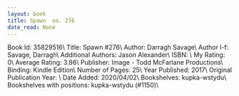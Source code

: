 ```yaml
---
layout: book
title: Spawn  no. 276
date_read: None
---
```


Book Id: 35829516\ 
Title: Spawn #276\ 
Author: Darragh Savage\ 
Author l-f: Savage, Darragh\ 
Additional Authors: Jason Alexander\ 
ISBN: \ 
My Rating: 0\ 
Average Rating: 3.86\ 
Publisher: Image - Todd McFarlane Productions\ 
Binding: Kindle Edition\ 
Number of Pages: 25\ 
Year Published: 2017\ 
Original Publication Year: \ 
Date Added: 2020/04/02\ 
Bookshelves: kupka-wstydu\ 
Bookshelves with positions: kupka-wstydu (#1150)\ 

